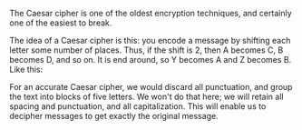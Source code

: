 The Caesar cipher is one of the oldest encryption techniques, and certainly one of the easiest to break.

The idea of a Caesar cipher is this: you encode a message by shifting each letter some number of places. Thus, if the shift is 2, then A becomes C, B becomes D, and so on. It is end around, so Y becomes A and Z becomes B. Like this:



For an accurate Caesar cipher, we would discard all punctuation, and group the text into blocks of five letters. We won't do that here; we will retain all spacing and punctuation, and all capitalization. This will enable us to decipher messages to get exactly the original message.
